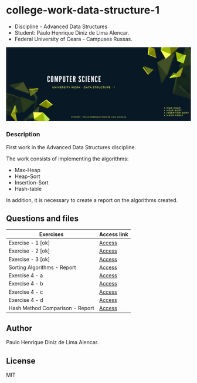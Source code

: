 # college-work-data-structure-1
- Discipline - Advanced Data Structures
- Student: Paulo Henrique Diniz de Lima Alencar.
- Federal University of Ceara - Campuses Russas.

![Screenshot](img/banner.png)

### Description
First work in the Advanced Data Structures discipline.

The work consists of implementing the algorithms:
- Max-Heap
- Heap-Sort
- Insertion-Sort
- Hash-table

In addition, it is necessary to create a report on the algorithms created.

## Questions and files

| Exercises           |  Access link     |
| ------------------- | ------------------- |
|    Exercise - 1 [ok]    |  [Access](https://github.com/pauloh-alc/college-work-data-structure-1/tree/main/exercise-1) |
|    Exercise - 2 [ok]    |  [Access](https://github.com/pauloh-alc/college-work-data-structure-1/tree/main/exercise-2) |
|    Exercise - 3 [ok]    |  [Access](https://github.com/pauloh-alc/college-work-data-structure-1/tree/main/exercise-3) |
|   Sorting Algorithms - Report   |  [Access](https://github.com/pauloh-alc/college-work-data-structure-1/tree/main/sorting-algorithms-report) |
|   Exercise 4 - a    |  [Access](https://github.com/pauloh-alc/college-work-data-structure-1/blob/main/exercise-4/division_method.c) |
|   Exercise 4 - b    |  [Access](https://github.com/pauloh-alc/college-work-data-structure-1/blob/main/exercise-4/fold_method.c) |
|   Exercise 4 - c  |  [Access](https://github.com/pauloh-alc/college-work-data-structure-1/blob/main/exercise-4/multiplication_method.c) |
|   Exercise 4 - d    |  [Access](https://google.com.br) |
|   Hash Method Comparison - Report   |  [Access](https://github.com/pauloh-alc/college-work-data-structure-1/blob/main/Relatorio-EDA-Paulo-Alencar-494837.pdf) |

## Author
Paulo Henrique Diniz de Lima Alencar.

## License

MIT
